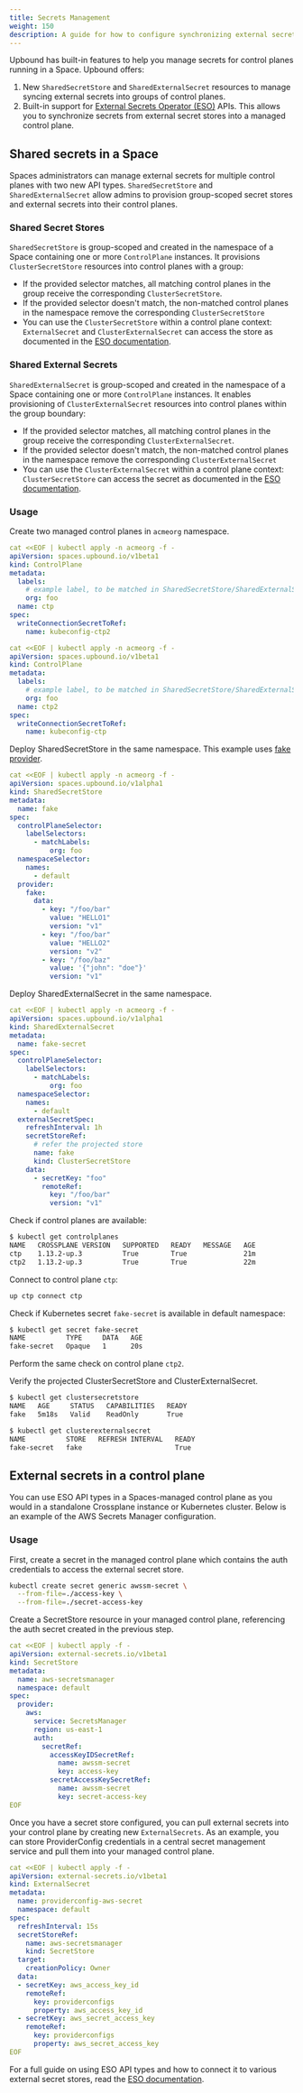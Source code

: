 ```yaml
---
title: Secrets Management
weight: 150
description: A guide for how to configure synchronizing external secrets into maanged control planes in a Space.
---
```


Upbound has built-in features to help you manage secrets for control planes running in a Space. Upbound offers:

1. New `SharedSecretStore` and `SharedExternalSecret` resources to manage syncing external secrets into groups of control planes.
2. Built-in support for [External Secrets Operator (ESO)](https://external-secrets.io) APIs. This allows you to synchronize secrets from external secret stores into a managed control plane.

<!-- vale Google.Headings = NO -->
## Shared secrets in a Space
<!-- vale Google.Headings = YES -->

Spaces administrators can manage external secrets for multiple control planes with two new API types. `SharedSecretStore` and `SharedExternalSecret` allow admins to provision group-scoped secret stores and external secrets into their control planes.

<!-- vale Google.Headings = NO -->
### Shared Secret Stores
<!-- vale Google.Headings = YES -->

`SharedSecretStore` is group-scoped and created in the namespace of a Space containing one or more `ControlPlane` instances.
It provisions `ClusterSecretStore` resources into control planes with a group:

* If the provided selector matches, all matching control planes in the group receive the corresponding `ClusterSecretStore`.
* If the provided selector doesn't match, the non-matched control planes in the namespace remove the corresponding `ClusterSecretStore`
* You can use the `ClusterSecretStore` within a control plane context: `ExternalSecret` and `ClusterExternalSecret` can access the store as documented in the [ESO documentation](https://external-secrets.io/latest/api/externalsecret/).

<!-- vale Google.Headings = NO -->
### Shared External Secrets
<!-- vale Google.Headings = YES -->

`SharedExternalSecret` is group-scoped and created in the namespace of a Space containing one or more `ControlPlane` instances.
It enables provisioning of `ClusterExternalSecret` resources into control planes within the group boundary:

* If the provided selector matches, all matching control planes in the group receive the corresponding `ClusterExternalSecret`.
* If the provided selector doesn't match, the non-matched control planes in the namespace remove the corresponding `ClusterExternalSecret`
* You can use the `ClusterExternalSecret` within a control plane context: `ClusterSecretStore` can access the secret as documented in the [ESO documentation](https://external-secrets.io/latest/api/clusterexternalsecret/).


### Usage

Create two managed control planes in `acmeorg` namespace.

```yaml
cat <<EOF | kubectl apply -n acmeorg -f -
apiVersion: spaces.upbound.io/v1beta1
kind: ControlPlane
metadata:
  labels:
    # example label, to be matched in SharedSecretStore/SharedExternalSecret examples
    org: foo
  name: ctp
spec:
  writeConnectionSecretToRef:
    name: kubeconfig-ctp2
```

```yaml
cat <<EOF | kubectl apply -n acmeorg -f -
apiVersion: spaces.upbound.io/v1beta1
kind: ControlPlane
metadata:
  labels:
    # example label, to be matched in SharedSecretStore/SharedExternalSecret examples
    org: foo
  name: ctp2
spec:
  writeConnectionSecretToRef:
    name: kubeconfig-ctp
```

Deploy SharedSecretStore in the same namespace. This example uses [fake provider](https://external-secrets.io/latest/provider/fake/).

```yaml
cat <<EOF | kubectl apply -n acmeorg -f -
apiVersion: spaces.upbound.io/v1alpha1
kind: SharedSecretStore
metadata:
  name: fake
spec:
  controlPlaneSelector:
    labelSelectors:
      - matchLabels:
          org: foo
  namespaceSelector:
    names:
      - default
  provider:
    fake:
      data:
        - key: "/foo/bar"
          value: "HELLO1"
          version: "v1"
        - key: "/foo/bar"
          value: "HELLO2"
          version: "v2"
        - key: "/foo/baz"
          value: '{"john": "doe"}'
          version: "v1"
```

Deploy SharedExternalSecret in the same namespace.

```yaml
cat <<EOF | kubectl apply -n acmeorg -f -
apiVersion: spaces.upbound.io/v1alpha1
kind: SharedExternalSecret
metadata:
  name: fake-secret
spec:
  controlPlaneSelector:
    labelSelectors:
      - matchLabels:
          org: foo
  namespaceSelector:
    names:
      - default
  externalSecretSpec:
    refreshInterval: 1h
    secretStoreRef:
      # refer the projected store
      name: fake
      kind: ClusterSecretStore
    data:
      - secretKey: "foo"
        remoteRef:
          key: "/foo/bar"
          version: "v1"
```

Check if control planes are available:

```bash
$ kubectl get controlplanes
NAME   CROSSPLANE VERSION   SUPPORTED   READY   MESSAGE   AGE
ctp    1.13.2-up.3          True        True              21m
ctp2   1.13.2-up.3          True        True              22m
```

Connect to control plane `ctp`:

```bash
up ctp connect ctp
```

Check if Kubernetes secret `fake-secret` is available in default namespace:

```bash
$ kubectl get secret fake-secret
NAME          TYPE     DATA   AGE
fake-secret   Opaque   1      20s
```
<!-- vale Google.WordList = NO -->
Perform the same check on control plane `ctp2`.
<!-- vale Google.WordList = YES -->

Verify the projected ClusterSecretStore and ClusterExternalSecret.

```bash
$ kubectl get clustersecretstore
NAME   AGE     STATUS   CAPABILITIES   READY
fake   5m18s   Valid    ReadOnly       True

$ kubectl get clusterexternalsecret
NAME          STORE   REFRESH INTERVAL   READY
fake-secret   fake                       True
```


## External secrets in a control plane

You can use ESO API types in a Spaces-managed control plane as you would in a standalone Crossplane instance or Kubernetes cluster. Below is an example of the AWS Secrets Manager configuration.

### Usage

First, create a secret in the managed control plane which contains the auth credentials to access the external secret store.

```bash
kubectl create secret generic awssm-secret \
  --from-file=./access-key \
  --from-file=./secret-access-key
```

Create a SecretStore resource in your managed control plane, referencing the auth secret created in the previous step.

```yaml
cat <<EOF | kubectl apply -f -
apiVersion: external-secrets.io/v1beta1
kind: SecretStore
metadata:
  name: aws-secretsmanager
  namespace: default
spec:
  provider:
    aws:
      service: SecretsManager
      region: us-east-1
      auth:
        secretRef:
          accessKeyIDSecretRef:
            name: awssm-secret
            key: access-key
          secretAccessKeySecretRef:
            name: awssm-secret
            key: secret-access-key
EOF
```

Once you have a secret store configured, you can pull external secrets into your control plane by creating new `ExternalSecrets`. As an example, you can store ProviderConfig credentials in a central secret management service and pull them into your managed control plane.

```yaml
cat <<EOF | kubectl apply -f -
apiVersion: external-secrets.io/v1beta1
kind: ExternalSecret
metadata:
  name: providerconfig-aws-secret
  namespace: default
spec:
  refreshInterval: 15s
  secretStoreRef:
    name: aws-secretsmanager
    kind: SecretStore
  target:
    creationPolicy: Owner
  data:
  - secretKey: aws_access_key_id
    remoteRef:
      key: providerconfigs
      property: aws_access_key_id
  - secretKey: aws_secret_access_key
    remoteRef:
      key: providerconfigs
      property: aws_secret_access_key
EOF
```

For a full guide on using ESO API types and how to connect it to various external secret stores, read the [ESO documentation](https://external-secrets.io/latest/introduction/getting-started/).